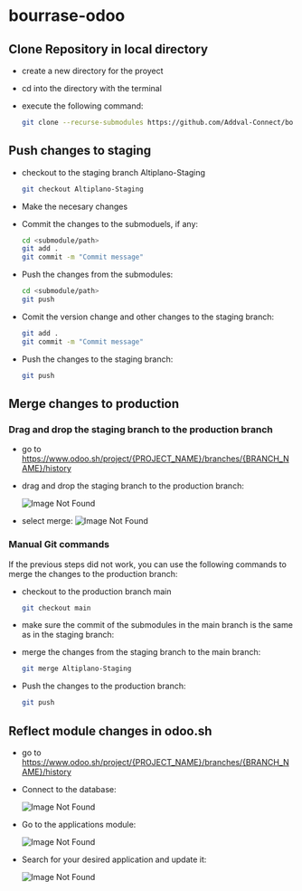 # bourrase-odoo

## Clone Repository in local directory

* create a new directory for the proyect
* cd into the directory with the terminal
* execute the following command:

    ~~~Bash
    git clone --recurse-submodules https://github.com/Addval-Connect/bourrasse-odoo.git
    ~~~

## Push changes to staging

* checkout to the staging branch Altiplano-Staging

    ~~~Bash
    git checkout Altiplano-Staging
    ~~~

* Make the necesary changes
* Commit the changes to the submoduels, if any:

    ~~~Bash
    cd <submodule/path>
    git add .
    git commit -m "Commit message"
    ~~~

* Push the changes from the submodules:

    ~~~Bash
    cd <submodule/path>
    git push
    ~~~

* Comit the version change and other changes to the staging branch:

    ~~~Bash
    git add .
    git commit -m "Commit message"
    ~~~

* Push the changes to the staging branch:

    ~~~Bash
    git push
    ~~~

## Merge changes to production

### Drag and drop the staging branch to the production branch

* go to <https://www.odoo.sh/project/{PROJECT_NAME}/branches/{BRANCH_NAME}/history>
* drag and drop the staging branch to the production branch:

    ![Image Not Found](Addval-Connect\odoo-addval-modules\documentation\resources\OdooDragMerge.png?raw=true "Optional Title")

* select merge:
    ![Image Not Found](Addval-Connect\odoo-addval-modules\documentation\resources\OdooDragMergeSelect.png?raw=true "Optional Title")

### Manual Git commands

If the previous steps did not work, you can use the following commands to merge the changes to the production branch:

* checkout to the production branch main

    ~~~Bash
    git checkout main
    ~~~

* make sure the commit of the submodules in the main branch is the same as in the staging branch:

* merge the changes from the staging branch to the main branch:

    ~~~Bash
    git merge Altiplano-Staging
    ~~~

* Push the changes to the production branch:

    ~~~Bash
    git push
    ~~~

## Reflect module changes in odoo.sh

* go to <https://www.odoo.sh/project/{PROJECT_NAME}/branches/{BRANCH_NAME}/history>

* Connect to the database:

    ![Image Not Found](Addval-Connect\odoo-addval-modules\documentation\resources\ConnectOdooDatabase.png?raw=true "Optional Title")

* Go to the applications module:

    ![Image Not Found](Addval-Connect\odoo-addval-modules\documentation\resources\OdooApps.png?raw=true "Optional Title")

* Search for your desired application and update it:

    ![Image Not Found](Addval-Connect\odoo-addval-modules\documentation\resources\OdooUpdateModule.png?raw=true "Optional Title")
